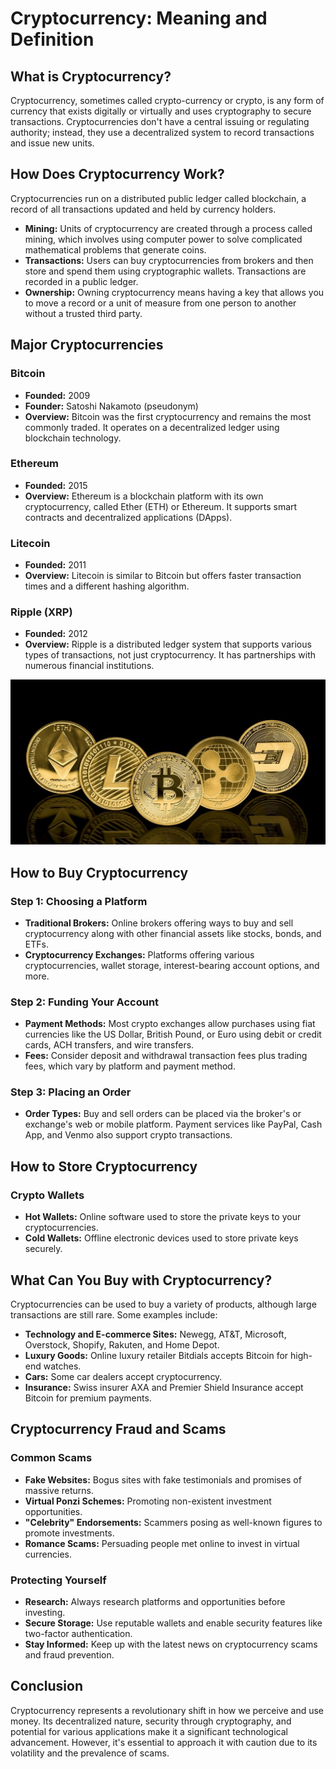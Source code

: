 # Cryptocurrency: Meaning and Definition

## What is Cryptocurrency?

Cryptocurrency, sometimes called crypto-currency or crypto, is any form of currency that exists digitally or virtually and uses cryptography to secure transactions. Cryptocurrencies don't have a central issuing or regulating authority; instead, they use a decentralized system to record transactions and issue new units.

## How Does Cryptocurrency Work?

Cryptocurrencies run on a distributed public ledger called blockchain, a record of all transactions updated and held by currency holders.

- **Mining:** Units of cryptocurrency are created through a process called mining, which involves using computer power to solve complicated mathematical problems that generate coins.
- **Transactions:** Users can buy cryptocurrencies from brokers and then store and spend them using cryptographic wallets. Transactions are recorded in a public ledger.
- **Ownership:** Owning cryptocurrency means having a key that allows you to move a record or a unit of measure from one person to another without a trusted third party.

## Major Cryptocurrencies

### Bitcoin

- **Founded:** 2009
- **Founder:** Satoshi Nakamoto (pseudonym)
- **Overview:** Bitcoin was the first cryptocurrency and remains the most commonly traded. It operates on a decentralized ledger using blockchain technology.

### Ethereum

- **Founded:** 2015
- **Overview:** Ethereum is a blockchain platform with its own cryptocurrency, called Ether (ETH) or Ethereum. It supports smart contracts and decentralized applications (DApps).

### Litecoin

- **Founded:** 2011
- **Overview:** Litecoin is similar to Bitcoin but offers faster transaction times and a different hashing algorithm.

### Ripple (XRP)

- **Founded:** 2012
- **Overview:** Ripple is a distributed ledger system that supports various types of transactions, not just cryptocurrency. It has partnerships with numerous financial institutions.

<p align="center">
<img src="../Images/crytoCurrency.jpg" width="600">
</p>

## How to Buy Cryptocurrency

### Step 1: Choosing a Platform

- **Traditional Brokers:** Online brokers offering ways to buy and sell cryptocurrency along with other financial assets like stocks, bonds, and ETFs.
- **Cryptocurrency Exchanges:** Platforms offering various cryptocurrencies, wallet storage, interest-bearing account options, and more.

### Step 2: Funding Your Account

- **Payment Methods:** Most crypto exchanges allow purchases using fiat currencies like the US Dollar, British Pound, or Euro using debit or credit cards, ACH transfers, and wire transfers.
- **Fees:** Consider deposit and withdrawal transaction fees plus trading fees, which vary by platform and payment method.

### Step 3: Placing an Order

- **Order Types:** Buy and sell orders can be placed via the broker's or exchange's web or mobile platform. Payment services like PayPal, Cash App, and Venmo also support crypto transactions.

## How to Store Cryptocurrency

### Crypto Wallets

- **Hot Wallets:** Online software used to store the private keys to your cryptocurrencies.
- **Cold Wallets:** Offline electronic devices used to store private keys securely.

## What Can You Buy with Cryptocurrency?

Cryptocurrencies can be used to buy a variety of products, although large transactions are still rare. Some examples include:

- **Technology and E-commerce Sites:** Newegg, AT&T, Microsoft, Overstock, Shopify, Rakuten, and Home Depot.
- **Luxury Goods:** Online luxury retailer Bitdials accepts Bitcoin for high-end watches.
- **Cars:** Some car dealers accept cryptocurrency.
- **Insurance:** Swiss insurer AXA and Premier Shield Insurance accept Bitcoin for premium payments.

## Cryptocurrency Fraud and Scams

### Common Scams

- **Fake Websites:** Bogus sites with fake testimonials and promises of massive returns.
- **Virtual Ponzi Schemes:** Promoting non-existent investment opportunities.
- **"Celebrity" Endorsements:** Scammers posing as well-known figures to promote investments.
- **Romance Scams:** Persuading people met online to invest in virtual currencies.

### Protecting Yourself

- **Research:** Always research platforms and opportunities before investing.
- **Secure Storage:** Use reputable wallets and enable security features like two-factor authentication.
- **Stay Informed:** Keep up with the latest news on cryptocurrency scams and fraud prevention.

## Conclusion

Cryptocurrency represents a revolutionary shift in how we perceive and use money. Its decentralized nature, security through cryptography, and potential for various applications make it a significant technological advancement. However, it's essential to approach it with caution due to its volatility and the prevalence of scams.
